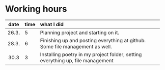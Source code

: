 # Working hours

| date | time | what I did  |
| :----:|:-----| :-----|
| 26.3. | 5    | Planning project and starting on it. |
| 28.3. | 6    | Finishing up and posting everything at github. Some file management as well. |
| 30.3  | 3    | Installing poetry in my project folder, setting everything up, file management |

